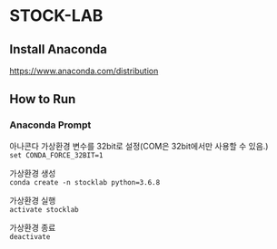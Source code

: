 # STOCK-LAB

## Install Anaconda

https://www.anaconda.com/distribution

## How to Run

### Anaconda Prompt

아나콘다 가상환경 변수를 32bit로 설정(COM은 32bit에서만 사용할 수 있음.)  
`set CONDA_FORCE_32BIT=1` 

가상환경 생성  
`conda create -n stocklab python=3.6.8`

가상환경 실행  
`activate stocklab`

가상환경 종료  
`deactivate`
